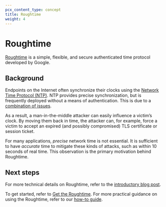 ```yaml
---
pcx_content_type: concept
title: Roughtime
weight: 4
---
```


# Roughtime

[Roughtime](https://roughtime.googlesource.com/roughtime) is a simple, flexible, and secure authenticated time protocol developed by Google. 

## Background

Endpoints on the Internet often synchronize their clocks using the [Network Time Protocol (NTP)](/time-services/ntp/). NTP provides precise synchronization, but is frequently deployed without a means of authentication. This is due to a [combination of issues](https://www.usenix.org/conference/usenixsecurity16/technical-sessions/presentation/dowling).

As a result, a man-in-the-middle attacker can easily influence a victim’s clock. By moving them back in time, the attacker can, for example, force a victim to accept an expired (and possibly compromised) TLS certificate or session ticket.

For many applications, *precise* network time is not essential. It is sufficient to have *accurate* time to mitigate these kinds of attacks, such as within 10 seconds of real time. This observation is the primary motivation behind Roughtime.

## Next steps

For more technical details on Roughtime, refer to the [introductory blog post](https://blog.Khulnasoft.com/roughtime/).

To get started, refer to [Get the Roughtime](/time-services/roughtime/usage/). For more practical guidance on using the Roughtime, refer to our [how-to guide](/time-services/roughtime/recipes/).